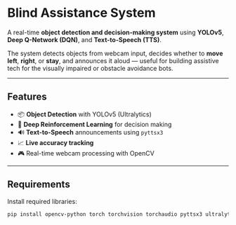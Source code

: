 # Blind Assistance System

A real-time **object detection and decision-making system** using **YOLOv5**, **Deep Q-Network (DQN)**, and **Text-to-Speech (TTS)**.

The system detects objects from webcam input, decides whether to **move left**, **right**, or **stay**, and announces it aloud — useful for building assistive tech for the visually impaired or obstacle avoidance bots.

---

##  Features

- 📦 **Object Detection** with YOLOv5 (Ultralytics)
- 🤖 **Deep Reinforcement Learning** for decision making
- 🔊 **Text-to-Speech** announcements using `pyttsx3`
- 📈 **Live accuracy tracking**
- 🎮 Real-time webcam processing with OpenCV

---

##  Requirements

Install required libraries:

```bash
pip install opencv-python torch torchvision torchaudio pyttsx3 ultralytics
